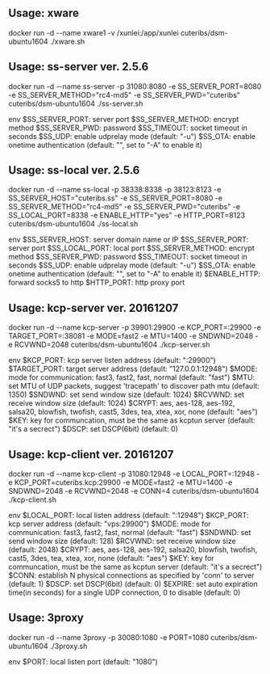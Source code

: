## Usage: xware
docker run -d --name xware1 -v /xunlei:/app/xunlei cuteribs/dsm-ubuntu1604 ./xware.sh


## Usage: ss-server ver. 2.5.6
docker run -d --name ss-server -p 31080:8080 -e SS_SERVER_PORT=8080 -e SS_SERVER_METHOD="rc4-md5" -e SS_SERVER_PWD="cuteribs" cuteribs/dsm-ubuntu1604 ./ss-server.sh

env
	$SS_SERVER_PORT: server port
	$SS_SERVER_METHOD: encrypt method
	$SS_SERVER_PWD: password
	$SS_TIMEOUT: socket timeout in seconds
	$SS_UDP: enable udprelay mode (default: "-u")
	$SS_OTA: enable onetime authentication (default: "", set to "-A" to enable it)

	
## Usage: ss-local ver. 2.5.6
docker run -d --name ss-local -p 38338:8338 -p 38123:8123 -e SS_SERVER_HOST="cuteribs.ss" -e SS_SERVER_PORT=8080 -e SS_SERVER_METHOD="rc4-md5" -e SS_SERVER_PWD="cuteribs" -e SS_LOCAL_PORT=8338 -e ENABLE_HTTP="yes" -e HTTP_PORT=8123 cuteribs/dsm-ubuntu1604 ./ss-local.sh

env
	$SS_SERVER_HOST: server domain name or IP
	$SS_SERVER_PORT: server port
	$SS_LOCAL_PORT: local port
	$SS_SERVER_METHOD: encrypt method
	$SS_SERVER_PWD: password
	$SS_TIMEOUT: socket timeout in seconds
	$SS_UDP: enable udprelay mode (default: "-u")
	$SS_OTA: enable onetime authentication (default: "", set to "-A" to enable it)
	$ENABLE_HTTP: forward socks5 to http
	$HTTP_PORT: http proxy port


## Usage: kcp-server ver. 20161207
docker run -d --name kcp-server -p 39901:29900 -e KCP_PORT=:29900 -e TARGET_PORT=:38081 -e MODE=fast2 -e MTU=1400 -e SNDWND=2048 -e RCVWND=2048 cuteribs/dsm-ubuntu1604 ./kcp-server.sh

env
	$KCP_PORT: kcp server listen address (default: ":29900")
	$TARGET_PORT: target server address (default: "127.0.0.1:12948")
	$MODE: mode for communication: fast3, fast2, fast, normal (default: "fast")
	$MTU: set MTU of UDP packets, suggest 'tracepath' to discover path mtu (default: 1350)
	$SNDWND: set send window size (default: 1024)
	$RCVWND: set receive window size (default: 1024)
	$CRYPT: aes, aes-128, aes-192, salsa20, blowfish, twofish, cast5, 3des, tea, xtea, xor, none (default: "aes")
	$KEY: key for communcation, must be the same as kcptun server (default: "it's a secrect")
	$DSCP: set DSCP(6bit) (default: 0)

	
## Usage: kcp-client ver. 20161207
docker run -d --name kcp-client -p 31080:12948 -e LOCAL_PORT=:12948 -e KCP_PORT=cuteribs.kcp:29900 -e MODE=fast2 -e MTU=1400 -e SNDWND=2048 -e RCVWND=2048 -e CONN=4 cuteribs/dsm-ubuntu1604 ./kcp-client.sh

env
	$LOCAL_PORT: local listen address (default: ":12948")
	$KCP_PORT: kcp server address (default: "vps:29900")
	$MODE: mode for communication: fast3, fast2, fast, normal (default: "fast")
	$SNDWND: set send window size (default: 128)
	$RCVWND: set receive window size (default: 2048)
	$CRYPT: aes, aes-128, aes-192, salsa20, blowfish, twofish, cast5, 3des, tea, xtea, xor, none (default: "aes")
	$KEY: key for communcation, must be the same as kcptun server (default: "it's a secrect")
	$CONN: establish N physical connections as specified by 'conn' to server (default: 1)
	$DSCP: set DSCP(6bit) (default: 0)
	$EXPIRE: set auto expiration time(in seconds) for a single UDP connection, 0 to disable (default: 0)
	
	
## Usage: 3proxy
docker run -d --name 3proxy -p 30080:1080 -e PORT=1080 cuteribs/dsm-ubuntu1604 ./3proxy.sh

env
	$PORT: local listen port (default: "1080")

	